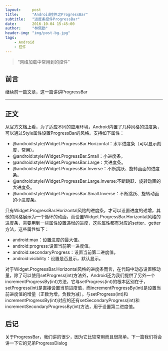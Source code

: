 ```yaml
---
layout:     post
title:      "Android控件之ProgressBar"
subtitle:   "进度条控件ProgressBar"
date:       2016-10-04 15:45:00
author:     "林佩勤"
header-img: "img/post-bg.jpg"
tags:
    - Android
    - 控件
---
```


> “网络加载中常用到的控件”


## 前言

继续前一篇文章，这一篇讲讲ProgressBar

---

## 正文

从官方文档上看，为了适应不同的应用环境，Android内置了几种风格的进度条，可以通过Style属性设置ProgressBar的风格。支持如下属性：

- @android:style/Widget.ProgressBar.Horizontal：水平进度条（可以显示刻度，常用）。
- @android:style/Widget.ProgressBar.Small：小进度条。
- @android:style/Widget.ProgressBar.Large：大进度条。
- @android:style/Widget.ProgressBar.Inverse：不断跳跃、旋转画面的进度条。
- @android:style/Widget.ProgressBar.Large.Inverse:不断跳跃、旋转动画的大进度条。
- @android:style/Widget.ProgressBar.Small.Inverse：不断跳跃、旋转动画的小进度条。

只有Widget.ProgressBar.Horizontal风格的进度条，才可以设置进度的递增，其他的风格展示为一个循环的动画，而设置Widget.ProgressBar.Horizontal风格的进度条，需要用到一些属性设置递增的进度，这些属性都有对应的setter、getter方法，这些属性如下：

- android:max：设置进度的最大值。
- android:progress:设置当前第一进度值。
- android:secondaryProgress：设置当前第二进度值。
- android:visibility：设置是否显示，默认显示。

对于Widget.ProgressBar.Horizontal风格的进度条而言，在代码中动态设置移动量，除了可以使用setProgress(int)方法外，Android还为我们提供了另外一个incrementProgressBy(int)方法，它与setProgress(int)的根本区别在于，setProgress(int)是直接设置当前进度值，而incrementProgressBy(int)是设置当前进度值的增量（正数为增，负数为减）。与setProgress(int)和incrementProgressBy(int)对应的还有setSecondaryProgress(int)和incrementSecondaryProgressBy(int)方法，用于设置第二进度值。

## 后记

关于ProgressBar，我们讲的很少，因为它比较常用而且很简单。下一篇我们将会讲一下它的兄弟ProgressDialog
